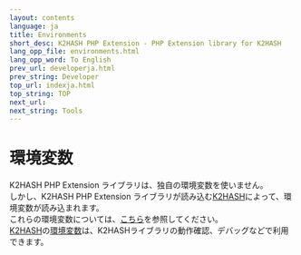 ```yaml
---
layout: contents
language: ja
title: Environments
short_desc: K2HASH PHP Extension - PHP Extension library for K2HASH
lang_opp_file: environments.html
lang_opp_word: To English
prev_url: developerja.html
prev_string: Developer
top_url: indexja.html
top_string: TOP
next_url: 
next_string: Tools
---
```


# 環境変数
K2HASH PHP Extension ライブラリは、独自の環境変数を使いません。  
しかし、K2HASH PHP Extension ライブラリが読み込む[K2HASH](https://k2hash.antpick.ax/indexja.html)によって、環境変数が読み込まれます。  
これらの環境変数については、[こちら](https://k2hash.antpick.ax/environmentsja.html)を参照してください。  
[K2HASH](https://k2hash.antpick.ax/indexja.html)の[環境変数](https://k2hash.antpick.ax/environmentsja.html)は、K2HASHライブラリの動作確認、デバッグなどで利用できます。
